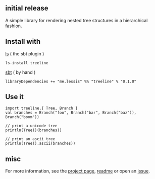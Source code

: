 ## initial release

A simple library for rendering nested tree structures in a hierarchical fashion.

## Install with

[ls](http://ls.implicit.ly/#installing) ( the sbt plugin )
 
    ls-install treeline

[sbt](http://www.scala-sbt.org/) ( by hand )

    libraryDependencies += "me.lessis" %% "treeline" % "0.1.0"

## Use it

    import treeline.{ Tree, Branch }
    val branches = Branch("foo", Branch("bar", Branch("baz")), Branch("boom"))
    
    // print a unicode tree
    println(Tree()(branches))
    
    // print an ascii tree
    println(Tree().ascii(branches))
     
## misc
 
 For more information, see the [project page][ghpage], [readme][readme] or open an [issue][issues].
   
[ghpage]: http://softprops.github.com/treeline/
[readme]: https://github.com/softprops/treeline#readme
[issues]: https://github.com/softprops/treeline/issues/new
